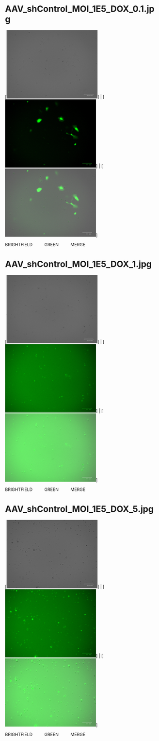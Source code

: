 # AAV_shControl_MOI_1E5_DOX_0.1.jpg

[<img src='BRIGHTFIELD/AAV_shControl_MOI_1E5_DOX_0.1.jpg' width='300' />] | [<img src='GREEN/AAV_shControl_MOI_1E5_DOX_0.1.jpg' width='300' />] | [<img src='MERGE/AAV_shControl_MOI_1E5_DOX_0.1.jpg' width='300' />]

BRIGHTFIELD&nbsp;&nbsp;&nbsp;&nbsp;&nbsp;&nbsp;&nbsp;&nbsp;&nbsp;&nbsp;GREEN&nbsp;&nbsp;&nbsp;&nbsp;&nbsp;&nbsp;&nbsp;&nbsp;&nbsp;&nbsp;MERGE

# AAV_shControl_MOI_1E5_DOX_1.jpg

[<img src='BRIGHTFIELD/AAV_shControl_MOI_1E5_DOX_1.jpg' width='300' />] | [<img src='GREEN/AAV_shControl_MOI_1E5_DOX_1.jpg' width='300' />] | [<img src='MERGE/AAV_shControl_MOI_1E5_DOX_1.jpg' width='300' />]

BRIGHTFIELD&nbsp;&nbsp;&nbsp;&nbsp;&nbsp;&nbsp;&nbsp;&nbsp;&nbsp;&nbsp;GREEN&nbsp;&nbsp;&nbsp;&nbsp;&nbsp;&nbsp;&nbsp;&nbsp;&nbsp;&nbsp;MERGE

# AAV_shControl_MOI_1E5_DOX_5.jpg

[<img src='BRIGHTFIELD/AAV_shControl_MOI_1E5_DOX_5.jpg' width='300' />] | [<img src='GREEN/AAV_shControl_MOI_1E5_DOX_5.jpg' width='300' />] | [<img src='MERGE/AAV_shControl_MOI_1E5_DOX_5.jpg' width='300' />]

BRIGHTFIELD&nbsp;&nbsp;&nbsp;&nbsp;&nbsp;&nbsp;&nbsp;&nbsp;&nbsp;&nbsp;GREEN&nbsp;&nbsp;&nbsp;&nbsp;&nbsp;&nbsp;&nbsp;&nbsp;&nbsp;&nbsp;MERGE

